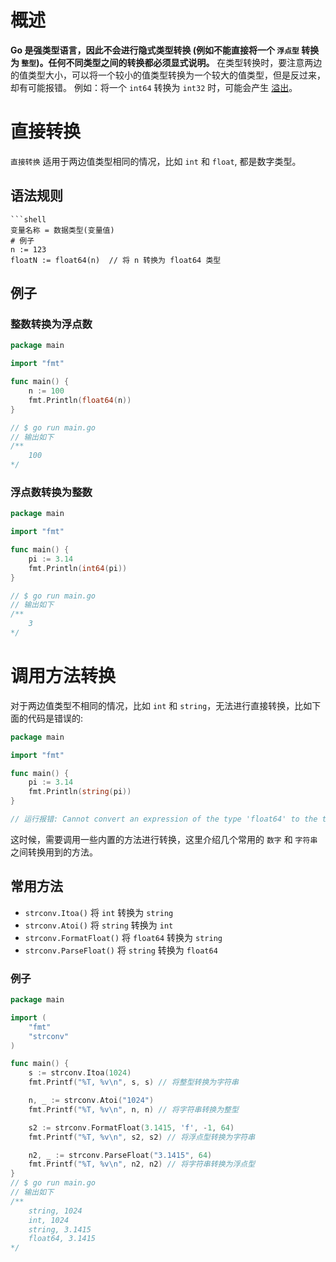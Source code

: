 # 概述
**Go 是强类型语言，因此不会进行隐式类型转换 (例如不能直接将一个 `浮点型` 转换为 `整型`)。任何不同类型之间的转换都必须显式说明。**
在类型转换时，要注意两边的值类型大小，可以将一个较小的值类型转换为一个较大的值类型，但是反过来，却有可能报错。
例如：将一个 `int64` 转换为 `int32` 时，可能会产生 [溢出](https://zh.wikipedia.org/wiki/%E7%AE%97%E8%A1%93%E6%BA%A2%E5%87%BA)。

# 直接转换
`直接转换` 适用于两边值类型相同的情况，比如 `int` 和 `float`, 都是数字类型。

## 语法规则
```shell
```shell
变量名称 = 数据类型(变量值)
# 例子
n := 123
floatN := float64(n)  // 将 n 转换为 float64 类型       
```

## 例子
### 整数转换为浮点数
```go
package main

import "fmt"

func main() {
	n := 100
	fmt.Println(float64(n))
}

// $ go run main.go
// 输出如下 
/**
    100
*/
```

### 浮点数转换为整数
```go
package main

import "fmt"

func main() {
	pi := 3.14
	fmt.Println(int64(pi))
}

// $ go run main.go
// 输出如下 
/**
    3
*/
```

# 调用方法转换
对于两边值类型不相同的情况，比如 `int` 和 `string`，无法进行直接转换，比如下面的代码是错误的: 
```go
package main

import "fmt"

func main() {
	pi := 3.14
	fmt.Println(string(pi))
}

// 运行报错: Cannot convert an expression of the type 'float64' to the type 'string'
```

这时候，需要调用一些内置的方法进行转换，这里介绍几个常用的 `数字` 和 `字符串` 之间转换用到的方法。

## 常用方法
* `strconv.Itoa()`         将 `int` 转换为 `string`
* `strconv.Atoi()`         将 `string` 转换为 `int`
* `strconv.FormatFloat()`  将 `float64` 转换为 `string`
* `strconv.ParseFloat()`   将 `string` 转换为 `float64`

### 例子
```go
package main

import (
	"fmt"
	"strconv"
)

func main() {
	s := strconv.Itoa(1024)
	fmt.Printf("%T, %v\n", s, s) // 将整型转换为字符串

	n, _ := strconv.Atoi("1024")
	fmt.Printf("%T, %v\n", n, n) // 将字符串转换为整型

	s2 := strconv.FormatFloat(3.1415, 'f', -1, 64)
	fmt.Printf("%T, %v\n", s2, s2) // 将浮点型转换为字符串

	n2, _ := strconv.ParseFloat("3.1415", 64)
	fmt.Printf("%T, %v\n", n2, n2) // 将字符串转换为浮点型
}
// $ go run main.go
// 输出如下 
/**
    string, 1024
    int, 1024
    string, 3.1415
    float64, 3.1415
*/
```